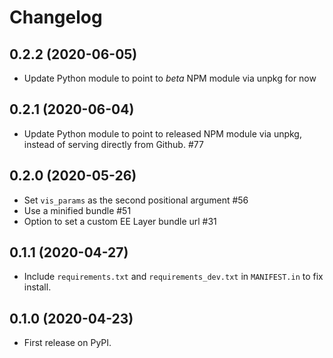 # Changelog

## 0.2.2 (2020-06-05)

- Update Python module to point to _beta_ NPM module via unpkg for now

## 0.2.1 (2020-06-04)

- Update Python module to point to released NPM module via unpkg, instead of serving directly from Github. #77

## 0.2.0 (2020-05-26)

- Set `vis_params` as the second positional argument #56
- Use a minified bundle #51
- Option to set a custom EE Layer bundle url #31

## 0.1.1 (2020-04-27)

- Include `requirements.txt` and `requirements_dev.txt` in `MANIFEST.in` to fix install.

## 0.1.0 (2020-04-23)

- First release on PyPI.
